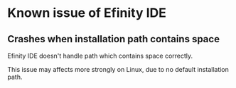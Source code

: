 
# Known issue of Efinity IDE

## Crashes when installation path contains space

Efinity IDE doesn't handle path which contains space correctly.

This issue may affects more strongly on Linux, due to no default installation path.
